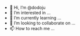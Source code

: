 - 👋 Hi, I’m @dodoju
- 👀 I’m interested in ...
- 🌱 I’m currently learning ...
- 💞️ I’m looking to collaborate on ...
- 📫 How to reach me ...

<!---
dodoju/dodoju is a ✨ special ✨ repository because its `README.md` (this file) appears on your GitHub profile.
You can click the Preview link to take a look at your changes.
--->
